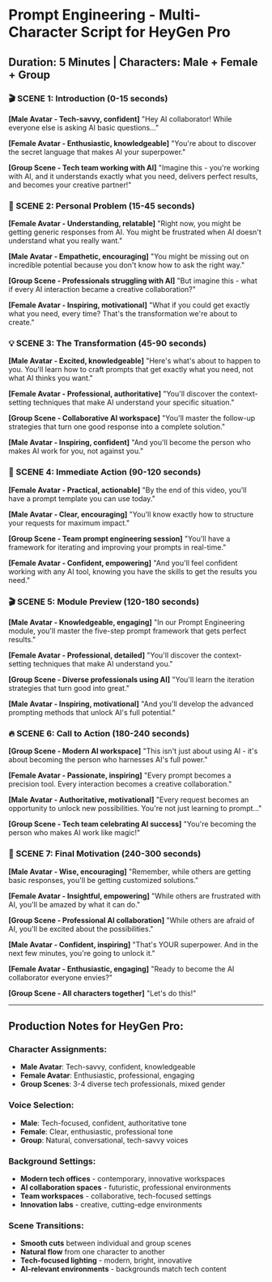 # Prompt Engineering - Multi-Character Script for HeyGen Pro

## Duration: 5 Minutes | Characters: Male + Female + Group

### 🎬 SCENE 1: Introduction (0-15 seconds)
**[Male Avatar - Tech-savvy, confident]**
"Hey AI collaborator! While everyone else is asking AI basic questions..."

**[Female Avatar - Enthusiastic, knowledgeable]**
"You're about to discover the secret language that makes AI your superpower."

**[Group Scene - Tech team working with AI]**
"Imagine this - you're working with AI, and it understands exactly what you need, delivers perfect results, and becomes your creative partner!"

### 🎯 SCENE 2: Personal Problem (15-45 seconds)
**[Female Avatar - Understanding, relatable]**
"Right now, you might be getting generic responses from AI. You might be frustrated when AI doesn't understand what you really want."

**[Male Avatar - Empathetic, encouraging]**
"You might be missing out on incredible potential because you don't know how to ask the right way."

**[Group Scene - Professionals struggling with AI]**
"But imagine this - what if every AI interaction became a creative collaboration?"

**[Female Avatar - Inspiring, motivational]**
"What if you could get exactly what you need, every time? That's the transformation we're about to create."

### 💡 SCENE 3: The Transformation (45-90 seconds)
**[Male Avatar - Excited, knowledgeable]**
"Here's what's about to happen to you. You'll learn how to craft prompts that get exactly what you need, not what AI thinks you want."

**[Female Avatar - Professional, authoritative]**
"You'll discover the context-setting techniques that make AI understand your specific situation."

**[Group Scene - Collaborative AI workspace]**
"You'll master the follow-up strategies that turn one good response into a complete solution."

**[Male Avatar - Inspiring, confident]**
"And you'll become the person who makes AI work for you, not against you."

### 🚀 SCENE 4: Immediate Action (90-120 seconds)
**[Female Avatar - Practical, actionable]**
"By the end of this video, you'll have a prompt template you can use today."

**[Male Avatar - Clear, encouraging]**
"You'll know exactly how to structure your requests for maximum impact."

**[Group Scene - Team prompt engineering session]**
"You'll have a framework for iterating and improving your prompts in real-time."

**[Female Avatar - Confident, empowering]**
"And you'll feel confident working with any AI tool, knowing you have the skills to get the results you need."

### 🎬 SCENE 5: Module Preview (120-180 seconds)
**[Male Avatar - Knowledgeable, engaging]**
"In our Prompt Engineering module, you'll master the five-step prompt framework that gets perfect results."

**[Female Avatar - Professional, detailed]**
"You'll discover the context-setting techniques that make AI understand you."

**[Group Scene - Diverse professionals using AI]**
"You'll learn the iteration strategies that turn good into great."

**[Male Avatar - Inspiring, motivational]**
"And you'll develop the advanced prompting methods that unlock AI's full potential."

### 🔥 SCENE 6: Call to Action (180-240 seconds)
**[Group Scene - Modern AI workspace]**
"This isn't just about using AI - it's about becoming the person who harnesses AI's full power."

**[Female Avatar - Passionate, inspiring]**
"Every prompt becomes a precision tool. Every interaction becomes a creative collaboration."

**[Male Avatar - Authoritative, motivational]**
"Every request becomes an opportunity to unlock new possibilities. You're not just learning to prompt..."

**[Group Scene - Tech team celebrating AI success]**
"You're becoming the person who makes AI work like magic!"

### 🎯 SCENE 7: Final Motivation (240-300 seconds)
**[Male Avatar - Wise, encouraging]**
"Remember, while others are getting basic responses, you'll be getting customized solutions."

**[Female Avatar - Insightful, empowering]**
"While others are frustrated with AI, you'll be amazed by what it can do."

**[Group Scene - Professional AI collaboration]**
"While others are afraid of AI, you'll be excited about the possibilities."

**[Male Avatar - Confident, inspiring]**
"That's YOUR superpower. And in the next few minutes, you're going to unlock it."

**[Female Avatar - Enthusiastic, engaging]**
"Ready to become the AI collaborator everyone envies?"

**[Group Scene - All characters together]**
"Let's do this!"

---

## Production Notes for HeyGen Pro:

### Character Assignments:
- **Male Avatar**: Tech-savvy, confident, knowledgeable
- **Female Avatar**: Enthusiastic, professional, engaging
- **Group Scenes**: 3-4 diverse tech professionals, mixed gender

### Voice Selection:
- **Male**: Tech-focused, confident, authoritative tone
- **Female**: Clear, enthusiastic, professional tone
- **Group**: Natural, conversational, tech-savvy voices

### Background Settings:
- **Modern tech offices** - contemporary, innovative workspaces
- **AI collaboration spaces** - futuristic, professional environments
- **Team workspaces** - collaborative, tech-focused settings
- **Innovation labs** - creative, cutting-edge environments

### Scene Transitions:
- **Smooth cuts** between individual and group scenes
- **Natural flow** from one character to another
- **Tech-focused lighting** - modern, bright, innovative
- **AI-relevant environments** - backgrounds match tech content


